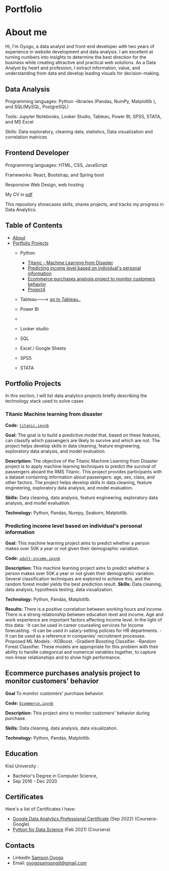 # Portfolio
# About me
Hi, I'm Oyogo, a data analyst and front-end developer with two years of experience in website development and data analysis. I am excellent at turning numbers into insights to determine the best direction for the business while creating attractive and practical web solutions. As a Data Analyst by heart and profession, I extract information, value, and understanding from data and develop leading visuals for decision-making.

## Data Analysis
Programming languages: Python -libraries (Pandas, NumPy, Matplotlib ), and SQL(MySQL, PostgreSQL)

Tools: Jupyter Notebooks, Looker Studio, Tableau, Power BI, SPSS, STATA, and MS Excel 

Skills: Data exploratory, cleaning data, statistics, Data visualization and correlation matrices
## Frontend Developer
Programming languages: HTML, CSS, JavaScript

Frameworks: React, Bootstrap, and Spring boot

Responsive Web Design, web hosting

My CV in [pdf](https://github.com/Samsyogo/Portfolio-DataAnalysis/blob/main/MATONGO_SAMSON-CV.pdf)

This repository showcases skills, shares projects, and tracks my progress in Data Analytics.
## Table of Contents
- [About](https://github.com/Samsyogo/Portfolio-DataAnalysis/edit/main/README.md#about-me)
- [Portfolio Projects]()
  - Python
    - [Titanic - Machine Learning from Disaster](https://github.com/Samsyogo/Data-Project1/blob/main/Titanic%20-%20Machine%20Learning%20from%20Disaster/titanic.ipynb)
    - [Predicting income level based on individual's personal information](https://github.com/Samsyogo/predicting-income-level-based-on-the-individual-s-personal-information)
    - [Ecommerce purchases analysis project to monitor customers behavior](https://github.com/Samsyogo/Ecommerce-purchases-analysis-project-to-monitor-customers--behavior/blob/main/Ecommerce.ipynb)
    - [Project4]()
      
 
  - Tableau---> [go to Tableau..](https://public.tableau.com/app/profile/samson.matongo)
  - Power BI[]()
  - 
  - Looker studio []()
  
  - SQL[]()
  - Excel / Google Sheets
  - SPSS
  - STATA
      
## Portfolio Projects
In this section, I will list data analytics projects briefly describing the technology stack used to solve cases

### Titanic Machine learning from disaster
**Code:** [`titanic.ipynb`](https://github.com/Samsyogo/Data-Project1/blob/main/Titanic%20-%20Machine%20Learning%20from%20Disaster/titanic.ipynb)

**Goal:** The goal is to build a predictive model that, based on these features, can classify which passengers are likely to survive and which are not. The project helps develop skills in data cleaning, feature engineering, exploratory data analysis, and model evaluation.

**Description:** The objective of the Titanic Machine Learning from Disaster project is to apply machine learning techniques to predict the survival of passengers aboard the RMS Titanic. This project provides participants with a dataset containing information about passengers: age, sex, class, and other factors. The project helps develop skills in data cleaning, feature engineering, exploratory data analysis, and model evaluation.

**Skills:** Data cleaning, data analysis, feature engineering, exploratory data analysis, and model evaluation.

**Technology:** Python, Pandas, Numpy, Seaborn, Matplotlib.

 

### Predicting income level based on individual's personal information
**Goal:** This machine learning project aims to predict whether a person makes over 50K a year or not given their demographic variation.

**Code:** [`adult-income.ipynb`](https://github.com/Samsyogo/predicting-income-level-based-on-the-individual-s-personal-information)

**Description:** This machine learning project aims to predict whether a person makes over 50K a year or not given their demographic variation. Several classification techniques are explored to achieve this, and the random forest model yields the best prediction result.
**Skills:** Data cleaning, data analysis, hypothesis testing, data visualization.

**Technology:** Python, Pandas, Matplotlib.

**Results:** There is a positive correlation between working hours and income. There is a strong relationship between education level and income. 
     Age and work experience are important factors affecting income level.
In the light of this data:
 -It can be used in career counseling services for Income forecasting.
 -It can be used in salary-setting policies for HR departments.
 -It can be used as a reference in companies' recruitment processes.
Proposed ML Models:
 -XGBoost.
 -Gradient Boosting Classifier.
 -Random Forest Classifier.
These models are appropriate for this problem with their ability to handle categorical and numerical variables together,
to capture non-linear relationships and to show high performance.

## Ecommerce purchases analysis project to monitor customers' behavior
**Goal** To monitor customers' purchase behavior.

**Code:** [`Ecommerce.ipynb`](https://github.com/Samsyogo/Ecommerce-purchases-analysis-project-to-monitor-customers--behavior/blob/main/Ecommerce.ipynb)

**Description:** This project aims to monitor customers' behavior during purchase.

**Skills:** Data cleaning, data analysis, data visualization.

**Technology:** Python, Pandas, Matplotlib.


## Education
Kisii University : 
 - Bachelor's Degree in Computer Science,
 - Sep 2016 - Dec 2020

## Certificates
 Here's a list of Certificates I have:
- [Google Data Analytics Professional Certificate]() (Sep 2022) (Coursera-Google)
- [Python for Data Science]() (Feb 2021) (Coursera)

## Contacts
- LinkedIn [Samson Oyogo](https://www.linkedin.com/in/samson-oyogo/)
- Email: oyogosamsongit@gmail.com
